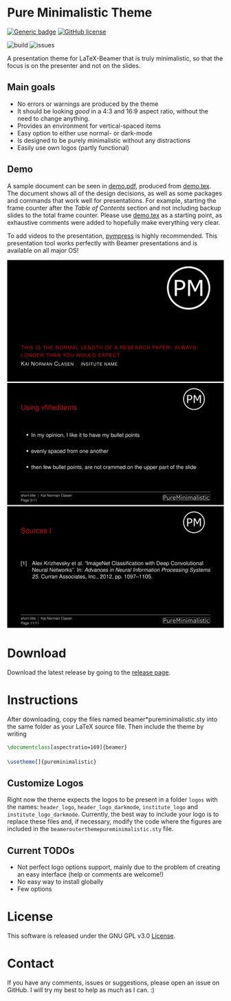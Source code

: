 # Pure Minimalistic Theme
[![Generic badge](https://img.shields.io/github/release/kai-tub/latex_beamer_pure_minimalistic)](https://github.com/kai-tub/latex_beamer_pure_minimalistic/releases) 
[![GitHub license](https://img.shields.io/github/license/kai-tub/latex_beamer_pure_minimalistic?color=blue)](https://github.com/kai-tub/latex_beamer_pure_minimalistic/blob/master/LICENSE)

![build](https://github.com/kai-tub/latex_beamer_pure_minimalistic/workflows/tests/badge.svg?branch=master&event=push)
![issues](https://img.shields.io/github/issues/kai-tub/latex_beamer_pure_minimalistic)


A presentation theme for LaTeX-Beamer that is truly
minimalistic, so that the focus is on the presenter and
not on the slides.

## Main goals
- No errors or warnings are produced by the theme
- It should be looking *good* in a 4:3 and 16:9 aspect
ratio, without the need to change anything.
- Provides an environment for vertical-spaced items
- Easy option to either use normal- or dark-mode
- Is designed to be purely minimalistic without any distractions 
- Easily use own logos (partly functional)
  

## Demo
A sample document can be seen in [demo.pdf](demo.pdf), produced
from [demo.tex](demo.tex).
The document shows all of the
design decisions, as well as some packages and commands that
work well for presentations. For example, starting the
frame counter after the *Table of Contents* section and not
including backup slides to the total frame counter.
Please use [demo.tex](demo.tex)
as a starting point, as exhaustive comments
were added to hopefully make everything very clear.

To add videos to the presentation, [pympress](https://github.com/Cimbali/pympress) is highly recommended.
This presentation tool works perfectly with
Beamer presentations and is available on all major OS!

![example-slide00](demo-screenshots/example00.png)
![example-slide01](demo-screenshots/example01.png)
![example-slide02](demo-screenshots/example02.png)

# Download
Download the latest release by going to the [release page](https://github.com/kai-tub/latex_beamer_pure_minimalistic/releases).

# Instructions
After downloading, copy the files named
beamer*pureminimalistic.sty into the same folder as your
LaTeX source file. Then include the theme by writing
```latex
\documentclass[aspectratio=169]{beamer}

\usetheme[]{pureminimalistic}
```
 
## Customize Logos
Right now the theme expects the logos to be present in a
folder `logos` with the names: `header_logo`, `header_logo_darkmode`, `institute_logo` and `institute_logo_darkmode`. Currently, the best way to include
your logo is to replace these files and, if necessary, modify
the code where the figures are included in the
`beamerouterthemepureminimalistic.sty` file.

## Current TODOs
- Not perfect logo options support, mainly due to the problem
of creating an easy interface (help or comments are welcome!)
- No easy way to install globally
- Few options

# License
This software is released under the GNU GPL v3.0 
[License](LICENSE).

# Contact
If you have any comments, issues or suggestions, please
open an issue on GitHub. 
I will try my best to help as much as I can. :)